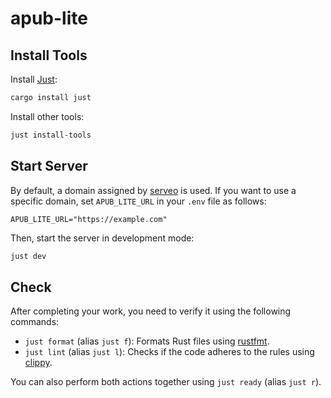 # apub-lite

## Install Tools

Install [Just](https://github.com/casey/just):

```bash
cargo install just
```

Install other tools:

```bash
just install-tools
```

## Start Server

By default, a domain assigned by [serveo](https://serveo.net/) is used. 
If you want to use a specific domain, set `APUB_LITE_URL` in your `.env` file as follows:

```env
APUB_LITE_URL="https://example.com"
```

Then, start the server in development mode:

```bash
just dev
```

## Check

After completing your work, you need to verify it using the following commands:

- `just format` (alias `just f`): Formats Rust files using [rustfmt](https://github.com/rust-lang/rustfmt).
- `just lint` (alias `just l`): Checks if the code adheres to the rules using [clippy](https://github.com/rust-lang/rust-clippy).

You can also perform both actions together using `just ready` (alias `just r`).

